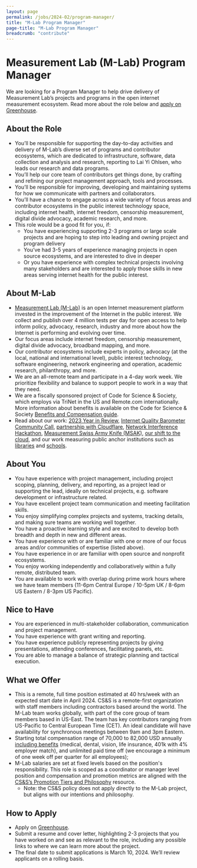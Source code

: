 ```yaml
---
layout: page
permalink: /jobs/2024-02/program-manager/
title: "M-Lab Program Manager"
page-title: "M-Lab Program Manager"
breadcrumb: "contribute"
---
```


# Measurement Lab (M-Lab) Program Manager

We are looking for a Program Manager to help drive delivery of Measurement Lab’s projects and programs in the open internet measurement ecosystem. Read more about the role below and [apply on Greenhouse](https://boards.greenhouse.io/codeforsciencesociety/jobs/4251181007?gh_jid=4251181007).

## About the Role

* You’ll be responsible for supporting the day-to-day activities and delivery of M-Lab’s diverse set of programs and contributor ecosystems, which are dedicated to infrastructure, software, data collection and analysis and research, reporting to Lai Yi Ohlsen, who leads our research and data programs.
* You’ll help our core team of contributors get things done, by crafting and refining our project management approach, tools and processes.
* You’ll be responsible for improving, developing and maintaining systems for how we communicate with partners and collaborators.
* You’ll have a chance to engage across a wide variety of focus areas and contributor ecosystems in the public interest technology space, including internet health, internet freedom, censorship measurement, digital divide advocacy, academic research, and more.
* This role would be a good fit for you, if:
  * You have experiencing supporting 2-3 programs or large scale projects and are hoping to step into leading and owning project and program delivery
  * You’ve had 3-5 years of experience managing projects in open source ecosystems, and are interested to dive in deeper
  * Or you have experience with complex technical projects involving many stakeholders and are interested to apply those skills in new areas serving internet health for the public interest.

## About M-Lab

* [Measurement Lab (M-Lab)](https://www.measurementlab.net/about/) is an open Internet measurement platform invested in the improvement of the Internet in the public interest. We collect and publish over 4 million tests per day for open access to help inform policy, advocacy, research, industry and more about how the Internet is performing and evolving over time. 
* Our focus areas include internet freedom, censorship measurement, digital divide advocacy, broadband mapping, and more. 
* Our contributor ecosystems include experts in policy, advocacy (at the local, national and international level), public interest technology, software engineering, network engineering and operation, academic research, philanthropy, and more. 
* We are an all-remote team and participate in a 4-day work week. We prioritize flexibility and balance to support people to work in a way that they need. 
* We are a fiscally sponsored project of Code for Science & Society, which employs via TriNet in the US and Remote.com internationally. More information about benefits is available on the Code for Science & Society [Benefits and Compensation guide](https://www.codeforsociety.org/resources/benefits-and-compensation-guide).
* Read about our work: [2023 Year in Review](https://www.measurementlab.net/blog/end-of-year-letter-2023/#2023-year-in-review), [Internet Quality Barometer Community Call](https://www.measurementlab.net/blog/feb24-community-call/#how-should-internet-quality-be-measured?-join-us-for-our-community-call-on-february-1,-2024), [partnership with Cloudflare](https://www.measurementlab.net/blog/cloudflare-aimscoredata-announcement/), [Network Interference Hackathon](https://www.measurementlab.net/blog/imc-hackathon-2023/), [Measurement Swiss Army Knife (MSAK)](https://www.measurementlab.net/blog/introducing-msak/), [our shift to the cloud](https://www.measurementlab.net/blog/virtual-sites-gcp/), and our work measuring public anchor institutions such as [libraries](https://slis.simmons.edu/blogs/mlbn/about/) and [schools](https://projectconnect.unicef.org/about).  

## About You

* You have experience with project management, including project scoping, planning, delivery, and reporting, as a project lead or supporting the lead, ideally on technical projects, e.g. software development or infrastructure related.
* You have excellent project team communication and meeting facilitation skills.
* You enjoy simplifying complex projects and systems, tracking details, and making sure teams are working well together.
* You have a proactive learning style and are excited to develop both breadth and depth in new and different areas.
* You have experience with or are familiar with one or more of our focus areas and/or communities of expertise (listed above).
* You have experience in or are familiar with open source and nonprofit ecosystems.
* You enjoy working independently and collaboratively within a fully remote, distributed team.
* You are available to work with overlap during prime work hours where we have team members (11-6pm Central Europe / 10-5pm UK / 8-6pm US Eastern / 8-3pm US Pacific).

## Nice to Have

* You are experienced in multi-stakeholder collaboration, communication and project management.
* You have experience with grant writing and reporting.
* You have experience publicly representing projects by giving presentations, attending conferences, facilitating panels, etc.
* You are able to manage a balance of strategic planning and tactical execution.

## What we Offer

* This is a remote, full time position estimated at 40 hrs/week with an expected start date in April 2024. CS&S is a remote-first organization with staff members including contractors based around the world. The M-Lab team works globally, with part of the core group of team members based in US-East. The team has key contributors ranging from US-Pacific to Central European Time (CET).  An ideal candidate will have availability for synchronous meetings between 9am and 3pm Eastern.
* Starting total compensation range of 70,000 to 82,000 USD annually [including benefits](https://www.codeforsociety.org/resources/benefits-and-compensation-guide) (medical, dental, vision, life insurance, 401k with 4% employer match), and unlimited paid time off (we encourage a minimum of one week off per quarter for all employees);
* M-Lab salaries are set at fixed levels based on the position's responsibility. This role is scoped as a coordinator or manager level position and compensation and promotion metrics are aligned with the [CS&S’s Promotion Tiers and Philosophy](https://www.codeforsociety.org/resources/promotion-tiers-and-philosophy) resource.
  * Note: the CS&S policy does not apply directly to the M-Lab project, but aligns with our intentions and philosophy. 

## How to Apply

* Apply on [Greenhouse](https://boards.greenhouse.io/codeforsciencesociety/jobs/4251181007?gh_jid=4251181007).
* Submit a resume and cover letter, highlighting 2-3 projects that you have worked on and see as relevant to the role, including any possible links to where we can learn more about the project.
* The final date to submit applications is March 10, 2024. We’ll review applicants on a rolling basis.
